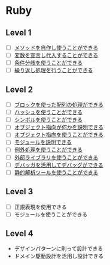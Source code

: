 # Ruby

## Level 1

- [ ] [メソッドを自作し使うことができる](/quest/technologies/ruby/METHOD.md)
- [ ] [変数を宣言し代入することができる](/quest/technologies/ruby/VARIABLE.md)
- [ ] [条件分岐を使うことができる](/quest/technologies/ruby/CONDITIONAL_EXECUTION.md)
- [ ] [繰り返し処理を行うことができる](/quest/technologies/ruby/LOOP.md)

## Level 2

- [ ] [ブロックを使った配列の処理ができる](/quest/technologies/ruby/BLOCK.md)
- [ ] [ハッシュを使うことができる](/quest/technologies/ruby/HASH.md)
- [ ] [シンボルを使うことができる](/quest/technologies/ruby/SYMBOL.md)
- [ ] [オブジェクト指向が何かを説明できる](/quest/technologies/ruby/OBJECT_ORIENTED_EXPLAIN.md)
- [ ] [オブジェクト指向を使うことができる](/quest/technologies/ruby/OBJECT_ORIENTED_DEVELOPMENT.md)
- [ ] [モジュールを説明できる](/quest/technologies/ruby/MODULE.md)
- [ ] [例外処理を使うことができる](/quest/technologies/ruby/EXCEPTION.md)
- [ ] [外部ライブラリを使うことができる](/quest/technologies/ruby/LIBRARY.md)
- [ ] [デバッガを活用してデバッグができる](/quest/technologies/ruby/DEBUGGER.md)
- [ ] [静的解析ツールを使うことができる](/quest/technologies/ruby/STATIC_ANALYSIS.md)

## Level 3

- [ ] 正規表現を使用できる
- [ ] モジュールを使うことができる

## Level 4

- デザインパターンに則って設計できる
- ドメイン駆動設計を活用し設計できる
